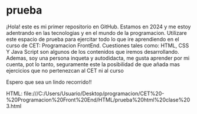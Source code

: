 # prueba
¡Hola! este es mi primer repositorio en GitHub. Estamos en 2024 y me estoy adentrando en las tecnologias y en el mundo de la programacion.
Utilizare este espacio de prueba para ejercitar todo lo que ire aprendiendo en el curso de CET: Programacion FrontEnd. 
Cuestiones tales como: HTML, CSS Y Java Script son algunos de los contenidos que iremos desarrollando. Ademas, soy una persona inqueta y autodidacta, me gusta aprender por mi cuenta,
pot lo tanto, seguramente este la posibilidad de que añada mas ejercicios que no pertenezcan al CET ni al curso 


Espero que sea un lindo recorrido!!

HTML:
    file:///C:/Users/Usuario/Desktop/programacion/CET%20-%20Programacion%20Front%20End/HTML/prueba%20html%20clase%203.html
    

